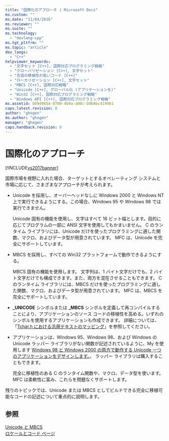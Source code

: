 ```yaml
---
title: "国際化のアプローチ | Microsoft Docs"
ms.custom: ""
ms.date: "11/04/2016"
ms.reviewer: ""
ms.suite: ""
ms.technology: 
  - "devlang-cpp"
ms.tgt_pltfrm: ""
ms.topic: "article"
dev_langs: 
  - "C++"
helpviewer_keywords: 
  - "文字セット [C++], 国際対応プログラミング戦略"
  - "グローバリゼーション [C++], 文字セット"
  - "言語の移植性が高いコード [C++]"
  - "ローカリゼーション [C++], 文字セット"
  - "MBCS [C++], 国際対応戦略"
  - "Unicode [C++], グローバル化 (アプリケーションを)"
  - "Win32 [C++], 国際対応プログラミング戦略"
  - "Windows API [C++], 国際対応プログラミング戦略"
ms.assetid: b09d9854-0709-4b9a-a00c-b0b8bc4199b1
caps.latest.revision: 8
author: "ghogen"
ms.author: "ghogen"
manager: "ghogen"
caps.handback.revision: 8
---
```

# 国際化のアプローチ
[!INCLUDE[vs2017banner](../assembler/inline/includes/vs2017banner.md)]

国際市場を視野に入れた場合、ターゲットとするオペレーティング システムと市場に応じて、さまざまなアプローチが考えられます。  
  
-   Unicode を採用し、オーバーヘッドなしに Windows 2000 と Windows NT 上で実行できるようにする。この場合、Windows 95 や Windows 98 では実行できません。  
  
     Unicode 固有の機能を使用し、文字はすべて 16 ビット幅とします。目的に応じてプログラムの一部に ANSI 文字を使用してもかまいません。  C のランタイム ライブラリには、Unicode だけを使ったプログラミングに適した関数、マクロ、およびデータ型が用意されています。  MFC は、Unicode を完全にサポートしています。  
  
-   MBCS を採用し、すべての Win32 プラットフォームで動作できるようにする。  
  
     MBCS 固有の機能を使用します。  文字列は、1 バイト文字だけでも、2 バイト文字だけでも構成できます。また、両方を混在させることもできます。  C のランタイム ライブラリには、MBCS だけを使ったプログラミングに適した関数、マクロ、およびデータ型が用意されています。  MFC は、MBCS を完全にサポートしています。  
  
-   **\_UNICODE** シンボルまたは **\_MBCS** シンボルを定義して再コンパイルすることにより、アプリケーションのソース コードの移植性を高める。いずれのシンボルを使用するアプリケーションも作成できます。  詳細については、「[Tchar.h における汎用テキストのマッピング](../Topic/Generic-Text%20Mappings%20in%20Tchar.h.md)」を参照してください。  
  
-   アプリケーションは、Windows 95、Windows 98、および Windows の Unicode ラッパー ライブラリがない関数が記述されているように、My を使用します [Windows 98 と Windows 2000 の両方で動作する Unicode 一つのアプリケーションをデザインします。](http://go.microsoft.com/fwlink/p/?LinkId=250770)。  ラッパー ライブラリは購入することもできます。  
  
     完全に移植性のある C のランタイム関数や、マクロ、データ型を使います。  MFC は柔軟性に富み、これらを問題なくサポートします。  
  
 残りのトピックでは、Unicode または MBCS としてビルドできる完全に移植可能なコードの記述について重点的に説明します。  
  
## 参照  
 [Unicode と MBCS](../text/unicode-and-mbcs.md)   
 [ロケールとコード ページ](../text/locales-and-code-pages.md)